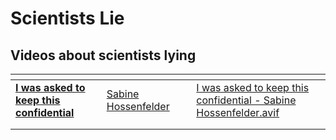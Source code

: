 # Scientists Lie



## Videos about scientists lying

<table data-view="cards"><thead><tr><th></th><th></th><th></th><th data-hidden data-card-cover data-type="files"></th></tr></thead><tbody><tr><td><a href="https://www.youtube.com/watch?v=shFUDPqVmTg"><strong>I was asked to keep this confidential</strong></a> </td><td><a href="https://www.youtube.com/@SabineHossenfelder">Sabine Hossenfelder</a></td><td></td><td><a href=".gitbook/assets/I was asked to keep this confidential - Sabine Hossenfelder.avif">I was asked to keep this confidential - Sabine Hossenfelder.avif</a></td></tr><tr><td></td><td></td><td></td><td></td></tr><tr><td></td><td></td><td></td><td></td></tr></tbody></table>





